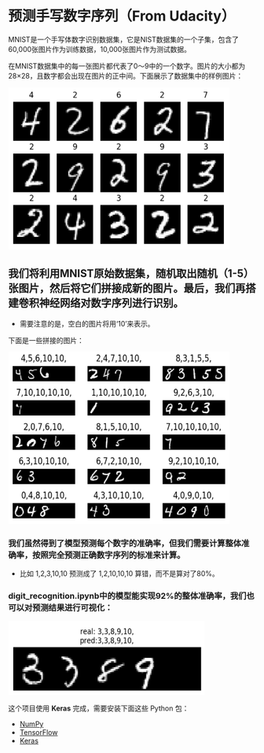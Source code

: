 # 预测手写数字序列（From Udacity）

MNIST是一个手写体数字识别数据集，它是NIST数据集的一个子集，包含了60,000张图片作为训练数据，10,000张图片作为测试数据。

在MNIST数据集中的每一张图片都代表了0～9中的一个数字。图片的大小都为28×28，且数字都会出现在图片的正中间。下面展示了数据集中的样例图片：

<img width="450" height="330" src="https://github.com/TIFOSI528/MNIST/raw/master/raw/原始数据集.png"/>

## 我们将利用MNIST原始数据集，随机取出随机（1-5）张图片，然后将它们拼接成新的图片。最后，我们再搭建卷积神经网络对数字序列进行识别。
+ 需要注意的是，空白的图片将用‘10’来表示。

下面是一些拼接的图片：

<img width="450" height="350" src="https://github.com/TIFOSI528/MNIST/raw/master/raw/数字序列.png"/>

### 我们虽然得到了模型预测每个数字的准确率，但我们需要计算整体准确率，按照完全预测正确数字序列的标准来计算。

+ 比如 1,2,3,10,10 预测成了 1,2,10,10,10 算错，而不是算对了80%。

### digit_recognition.ipynb中的模型能实现92%的整体准确率，我们也可以对预测结果进行可视化：


<img width="400" height="150" src="https://github.com/TIFOSI528/MNIST/raw/master/raw/预测结果.png"/>












这个项目使用 **Keras** 完成，需要安装下面这些 Python 包：

- [NumPy](http://www.numpy.org/)
- [TensorFlow](http://tensorflow.org)
- [Keras](https://keras.io)
